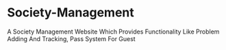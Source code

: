 # Society-Management
A Society Management Website Which Provides Functionality Like Problem Adding And Tracking, Pass System For Guest
